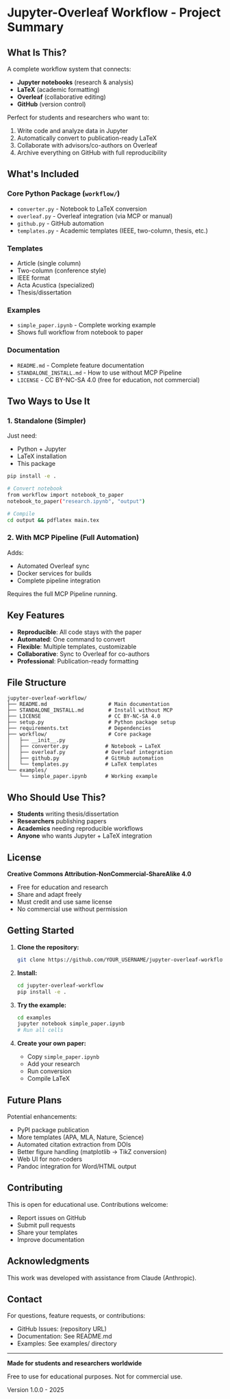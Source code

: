 # Jupyter-Overleaf Workflow - Project Summary

## What Is This?

A complete workflow system that connects:
- **Jupyter notebooks** (research & analysis)
- **LaTeX** (academic formatting)
- **Overleaf** (collaborative editing)
- **GitHub** (version control)

Perfect for students and researchers who want to:
1. Write code and analyze data in Jupyter
2. Automatically convert to publication-ready LaTeX
3. Collaborate with advisors/co-authors on Overleaf
4. Archive everything on GitHub with full reproducibility

## What's Included

### Core Python Package (`workflow/`)

- `converter.py` - Notebook to LaTeX conversion
- `overleaf.py` - Overleaf integration (via MCP or manual)
- `github.py` - GitHub automation
- `templates.py` - Academic templates (IEEE, two-column, thesis, etc.)

### Templates

- Article (single column)
- Two-column (conference style)
- IEEE format
- Acta Acustica (specialized)
- Thesis/dissertation

### Examples

- `simple_paper.ipynb` - Complete working example
- Shows full workflow from notebook to paper

### Documentation

- `README.md` - Complete feature documentation
- `STANDALONE_INSTALL.md` - How to use without MCP Pipeline
- `LICENSE` - CC BY-NC-SA 4.0 (free for education, not commercial)

## Two Ways to Use It

### 1. Standalone (Simpler)

Just need:
- Python + Jupyter
- LaTeX installation
- This package

```bash
pip install -e .

# Convert notebook
from workflow import notebook_to_paper
notebook_to_paper("research.ipynb", "output")

# Compile
cd output && pdflatex main.tex
```

### 2. With MCP Pipeline (Full Automation)

Adds:
- Automated Overleaf sync
- Docker services for builds
- Complete pipeline integration

Requires the full MCP Pipeline running.

## Key Features

- **Reproducible**: All code stays with the paper
- **Automated**: One command to convert
- **Flexible**: Multiple templates, customizable
- **Collaborative**: Sync to Overleaf for co-authors
- **Professional**: Publication-ready formatting

## File Structure

```
jupyter-overleaf-workflow/
├── README.md                    # Main documentation
├── STANDALONE_INSTALL.md        # Install without MCP
├── LICENSE                      # CC BY-NC-SA 4.0
├── setup.py                     # Python package setup
├── requirements.txt             # Dependencies
├── workflow/                    # Core package
│   ├── __init__.py
│   ├── converter.py            # Notebook → LaTeX
│   ├── overleaf.py             # Overleaf integration
│   ├── github.py               # GitHub automation
│   └── templates.py            # LaTeX templates
└── examples/
    └── simple_paper.ipynb      # Working example
```

## Who Should Use This?

- **Students** writing thesis/dissertation
- **Researchers** publishing papers
- **Academics** needing reproducible workflows
- **Anyone** who wants Jupyter + LaTeX integration

## License

**Creative Commons Attribution-NonCommercial-ShareAlike 4.0**

- Free for education and research
- Share and adapt freely
- Must credit and use same license
- No commercial use without permission

## Getting Started

1. **Clone the repository:**
   ```bash
   git clone https://github.com/YOUR_USERNAME/jupyter-overleaf-workflow.git
   ```

2. **Install:**
   ```bash
   cd jupyter-overleaf-workflow
   pip install -e .
   ```

3. **Try the example:**
   ```bash
   cd examples
   jupyter notebook simple_paper.ipynb
   # Run all cells
   ```

4. **Create your own paper:**
   - Copy `simple_paper.ipynb`
   - Add your research
   - Run conversion
   - Compile LaTeX

## Future Plans

Potential enhancements:
- PyPI package publication
- More templates (APA, MLA, Nature, Science)
- Automated citation extraction from DOIs
- Better figure handling (matplotlib → TikZ conversion)
- Web UI for non-coders
- Pandoc integration for Word/HTML output

## Contributing

This is open for educational use. Contributions welcome:
- Report issues on GitHub
- Submit pull requests
- Share your templates
- Improve documentation

## Acknowledgments

This work was developed with assistance from Claude (Anthropic).

## Contact

For questions, feature requests, or contributions:
- GitHub Issues: (repository URL)
- Documentation: See README.md
- Examples: See examples/ directory

---

**Made for students and researchers worldwide**

Free to use for educational purposes. Not for commercial use.

Version 1.0.0 - 2025
